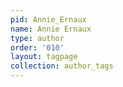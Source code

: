 ```yaml
---
pid: Annie_Ernaux
name: Annie Ernaux
type: author
order: '010'
layout: tagpage
collection: author_tags
---
```

